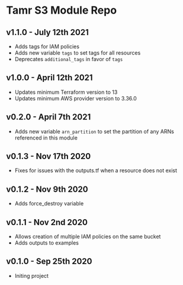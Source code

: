 # Tamr S3 Module Repo

## v1.1.0 - July 12th 2021
* Adds tags for IAM policies
* Adds new variable `tags` to set tags for all resources
* Deprecates `additional_tags` in favor of `tags`

## v1.0.0 - April 12th 2021
* Updates minimum Terraform version to 13
* Updates minimum AWS provider version to 3.36.0

## v0.2.0 - April 7th 2021
*  Adds new variable `arn_partition` to set the partition of any ARNs referenced in this module

## v0.1.3 - Nov 17th 2020
* Fixes for issues with the outputs.tf when a resource does not exist

## v0.1.2 - Nov 9th 2020
* Adds force_destroy variable

## v0.1.1 - Nov 2nd 2020
* Allows creation of multiple IAM policies on the same bucket
* Adds outputs to examples

## v0.1.0 - Sep 25th 2020
* Initing project
